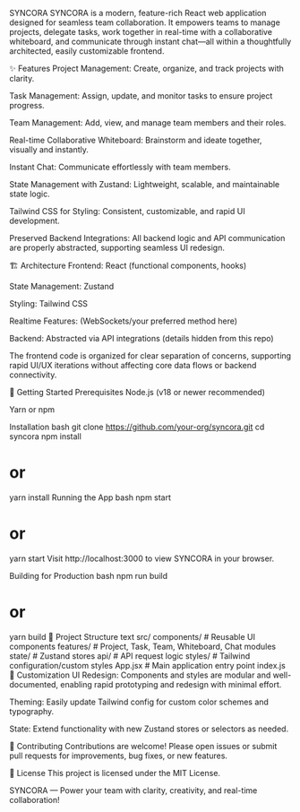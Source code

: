 SYNCORA
SYNCORA is a modern, feature-rich React web application designed for seamless team collaboration. It empowers teams to manage projects, delegate tasks, work together in real-time with a collaborative whiteboard, and communicate through instant chat—all within a thoughtfully architected, easily customizable frontend.

✨ Features
Project Management: Create, organize, and track projects with clarity.

Task Management: Assign, update, and monitor tasks to ensure project progress.

Team Management: Add, view, and manage team members and their roles.

Real-time Collaborative Whiteboard: Brainstorm and ideate together, visually and instantly.

Instant Chat: Communicate effortlessly with team members.

State Management with Zustand: Lightweight, scalable, and maintainable state logic.

Tailwind CSS for Styling: Consistent, customizable, and rapid UI development.

Preserved Backend Integrations: All backend logic and API communication are properly abstracted, supporting seamless UI redesign.

🏗️ Architecture
Frontend: React (functional components, hooks)

State Management: Zustand

Styling: Tailwind CSS

Realtime Features: (WebSockets/your preferred method here)

Backend: Abstracted via API integrations (details hidden from this repo)

The frontend code is organized for clear separation of concerns, supporting rapid UI/UX iterations without affecting core data flows or backend connectivity.

🚀 Getting Started
Prerequisites
Node.js (v18 or newer recommended)

Yarn or npm

Installation
bash
git clone https://github.com/your-org/syncora.git
cd syncora
npm install
# or
yarn install
Running the App
bash
npm start
# or
yarn start
Visit http://localhost:3000 to view SYNCORA in your browser.

Building for Production
bash
npm run build
# or
yarn build
🧩 Project Structure
text
src/
  components/       # Reusable UI components
  features/         # Project, Task, Team, Whiteboard, Chat modules
  state/            # Zustand stores
  api/              # API request logic
  styles/           # Tailwind configuration/custom styles
  App.jsx           # Main application entry point
  index.js
🎨 Customization
UI Redesign: Components and styles are modular and well-documented, enabling rapid prototyping and redesign with minimal effort.

Theming: Easily update Tailwind config for custom color schemes and typography.

State: Extend functionality with new Zustand stores or selectors as needed.

🤝 Contributing
Contributions are welcome! Please open issues or submit pull requests for improvements, bug fixes, or new features.

📄 License
This project is licensed under the MIT License.

SYNCORA — Power your team with clarity, creativity, and real-time collaboration!
